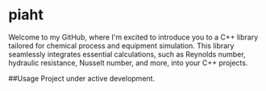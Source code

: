 # piaht
Welcome to my GitHub, where I'm excited to introduce you to a 
C++ library tailored for chemical process and equipment simulation. 
This library seamlessly integrates essential calculations, such as 
Reynolds number, hydraulic resistance, Nusselt number, and more, 
into your C++ projects.

##Usage
Project under active development.


